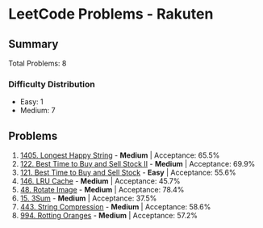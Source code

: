 # LeetCode Problems - Rakuten

## Summary
Total Problems: 8

### Difficulty Distribution

- Easy: 1
- Medium: 7

## Problems

1. [1405. Longest Happy String](https://leetcode.com/problems/longest-happy-string/) - **Medium** | Acceptance: 65.5%
2. [122. Best Time to Buy and Sell Stock II](https://leetcode.com/problems/best-time-to-buy-and-sell-stock-ii/) - **Medium** | Acceptance: 69.9%
3. [121. Best Time to Buy and Sell Stock](https://leetcode.com/problems/best-time-to-buy-and-sell-stock/) - **Easy** | Acceptance: 55.6%
4. [146. LRU Cache](https://leetcode.com/problems/lru-cache/) - **Medium** | Acceptance: 45.7%
5. [48. Rotate Image](https://leetcode.com/problems/rotate-image/) - **Medium** | Acceptance: 78.4%
6. [15. 3Sum](https://leetcode.com/problems/3sum/) - **Medium** | Acceptance: 37.5%
7. [443. String Compression](https://leetcode.com/problems/string-compression/) - **Medium** | Acceptance: 58.6%
8. [994. Rotting Oranges](https://leetcode.com/problems/rotting-oranges/) - **Medium** | Acceptance: 57.2%